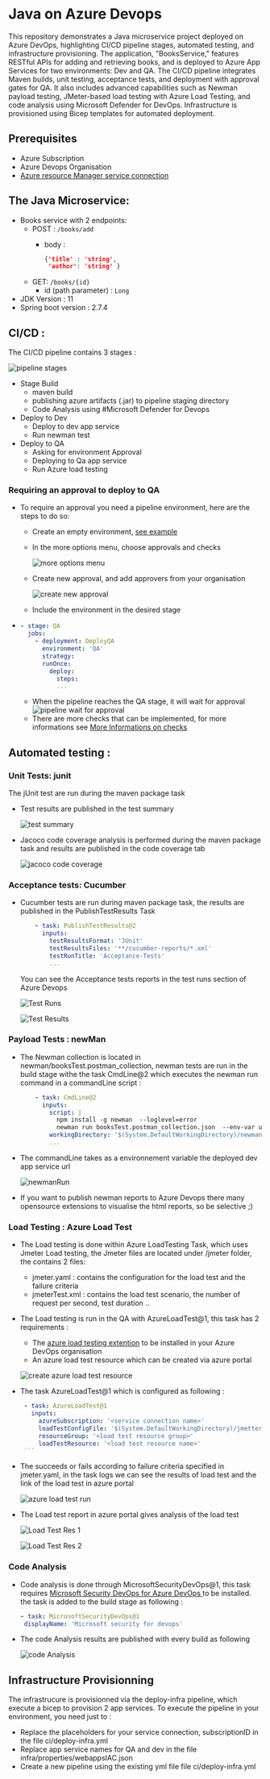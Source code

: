 # Java on Azure Devops 
This repository demonstrates a Java microservice project deployed on Azure DevOps, highlighting CI/CD pipeline stages, automated testing, and infrastructure provisioning. The application, "BooksService," features RESTful APIs for adding and retrieving books, and is deployed to Azure App Services for two environments: Dev and QA.
The CI/CD pipeline integrates Maven builds, unit testing, acceptance tests, and deployment with approval gates for QA. It also includes advanced capabilities such as Newman payload testing, JMeter-based load testing with Azure Load Testing, and code analysis using Microsoft Defender for DevOps. Infrastructure is provisioned using Bicep templates for automated deployment.
## Prerequisites
  - Azure Subscription
  - Azure Devops Organisation
  - [Azure resource Manager service connection](https://azuredevopslabs.com/labs/devopsserver/azureserviceprincipal)

## The Java Microservice:
  - Books service with 2 endpoints:
    - POST : `/books/add`
      - body :
    
        ```json
        {'title' : 'string',
         'author': 'string' }
        ```
    - GET: `/books/{id}`
      - id (path parameter) : `Long`
  - JDK Version : 11
  - Spring boot version : 2.7.4
  


## CI/CD  :
The CI/CD pipeline contains 3 stages : <br>

![pipeline stages](img/pipelineStages.png)

  - Stage Build 
    - maven build
    - publishing azure artifacts (.jar) to pipeline staging directory
    - Code Analysis using #Microsoft Defender for Devops 
  - Deploy to Dev
    - Deploy to dev app service
    - Run newman test
  - Deploy to QA
    - Asking for environment Approval
    - Deploying to Qa app service
    - Run Azure load testing
  
### Requiring an approval to deploy to QA
 - To require an approval you need a pipeline environment, here are the steps to do so:
   - Create an empty environment, [see example](https://learn.microsoft.com/en-us/azure/devops/pipelines/process/environments?view=azure-devops)
    - In the more options menu, choose approvals and checks <br>
  
      ![more options menu](img/approvalsMenu.png)

    - Create new approval, and add approvers from your organisation
  
      ![create new approval](img/createNewApproval.png)<br>

   - Include the environment in the desired stage 
 - 
      ```yaml
      - stage: QA
        jobs:
          - deployment: DeployQA
            environment: 'QA'
            strategy:
            runOnce:
              deploy:  
                steps:
                ...
      ```
    - When the pipeline reaches the QA stage, it will wait for approval <br>
      ![pipeline wait for approval](img/pipelineWaitingForApproval.png) <br>
   - There are more checks that can be implemented, for more informations see [More Informations on checks](https://learn.microsoft.com/en-us/azure/devops/pipelines/process/approvals?view=azure-devops&tabs=check-pass)

## Automated testing :
### Unit Tests: junit
The jUnit test are run during the maven package task
- Test results are published in the test summary<br>
  
  ![test summary](img/testsum.png)

- Jacoco code coverage analysis is performed during the maven package task and  results are published in the code coverage tab
  
  ![jacoco code coverage](img/jacoco.png)

### Acceptance tests: Cucumber  
- Cucumber tests are run during maven package task, the results are published in the PublishTestResults Task
  ```yaml
      - task: PublishTestResults@2
        inputs:
          testResultsFormat: 'JUnit'
          testResultsFiles: '**/cucumber-reports/*.xml'
          testRunTitle: 'Acceptance-Tests' 
          ...     
  ```
  You can see the Acceptance tests reports in the test runs section of Azure Devops <br>

  ![Test Runs](img/testRuns.png)<br>

  ![Test Results](img/acceptanceTest.png)     
  
### Payload Tests : newMan 
- The Newman collection is located in newman/booksTest.postman_collection, newman tests are run in the build stage withe the task CmdLine@2 which executes the newman run command in  a commandLine script :

  ```yaml
      - task: CmdLine@2
        inputs:
          script: |
            npm install -g newman  --loglevel=error
            newman run booksTest.postman_collection.json  --env-var url=https://<app-service-name>.azurewebsites.net
          workingDirectory: '$(System.DefaultWorkingDirectory)/newman'
          ...     
  ```
- The commandLine takes as a environnement variable the deployed dev app service url <br>
  
  ![newmanRun](img/newmanRun.png)

- If you want to publish newman reports to Azure Devops there many opensource extensions to visualise the html reports, so be selective ;)  

### Load Testing : Azure Load Test
- The Load testing is done within Azure LoadTesting Task, which uses Jmeter Load testing, the Jmeter files are located under /jmeter folder, the contains 2 files:
  -  jmeter.yaml :  contains the configuration for the load test and the failure criteria
  -  jmeterTest.xml : contains the load test scenario, the number of request per second, test duration ..
- The Load testing  is run in the QA with AzureLoadTest@1, this task has 2 requirements :
  -  The [azure load testing extention](https://marketplace.visualstudio.com/items?itemName=AzloadTest.AzloadTesting) to be installed in your Azure DevOps organisation
  -  An azure load test resource which can be created via azure portal<br>
  
  ![create azure load test resource](img/azure-portal-create-load-test.png)<br> 

- The task AzureLoadTest@1 which is configured as following :
   
     ```yaml
      - task: AzureLoadTest@1
        inputs:
          azureSubscription: '<service connection name>'
          loadTestConfigFile: '$(System.DefaultWorkingDirectory)/jmetter/jmeter.yaml'
          resourceGroup: '<load test resource group>'
          loadTestResource: '<load test resource name>'
      ``` 
- The succeeds or fails according to failure criteria specified in jmeter.yaml, in the task logs we can see the results of load test and the link of the load test in azure portal
  
  ![azure load test run](img/azure_load_test_task.png) <br>

- The Load test report in azure portal gives analysis of the load test <br>
  
  ![Load Test Res 1](img/load-test-result-1.png)  <br>

  ![Load Test Res 2](img/load-test-results-2.png)  <br>

### Code Analysis 
- Code analysis is done through MicrosoftSecurityDevOps@1, this task requires [Microsoft Security DevOps for Azure DevOps
](https://marketplace.visualstudio.com/items?itemName=ms-securitydevops.microsoft-security-devops-azdevops) to be installed. the task is added to the build stage as following :

     ```yaml
    - task: MicrosoftSecurityDevOps@1
      displayName: 'Microsoft security for devops'
  ```

- The code Analysis results are published with every build as following <br>

  ![code Analysis](img/codeAnalysis.png)

## Infrastructure Provisionning

The infrastrucure is provisionned via the deploy-infra pipeline, which execute a bicep to provision 2 app services.
To execute the pipeline in your environment, you need just to :
- Replace the placeholders for your service connection, subscriptionID in the file ci/deploy-infra.yml
- Replace app service names for QA and dev in the file infra/properties/webappsIAC.json
- Create a new pipeline using the existing yml file file ci/deploy-infra.yml